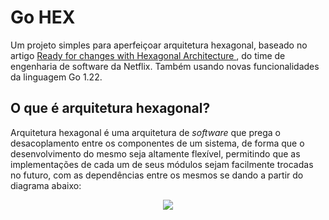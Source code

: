 # Go HEX

Um projeto simples para aperfeiçoar arquitetura hexagonal, baseado no artigo [Ready for changes with Hexagonal Architecture
](https://netflixtechblog.com/ready-for-changes-with-hexagonal-architecture-b315ec967749), do time de engenharia de software da Netflix. Também usando novas funcionalidades da linguagem Go 1.22.

## O que é arquitetura hexagonal?

Arquitetura hexagonal é uma arquitetura de *software* que prega o desacoplamento entre os componentes de um sistema, de forma que o desenvolvimento do mesmo seja altamente flexível, permitindo que as implementações de cada um de seus módulos sejam facilmente trocadas no futuro, com as dependências entre os mesmos se dando a partir do diagrama abaixo: 

<p align="center">
    <img src="https://miro.medium.com/v2/resize:fill:1200:632/g:fp:0.49:0.49/1*NfFzI7Z-E3ypn8ahESbDzw.png">
</p>
